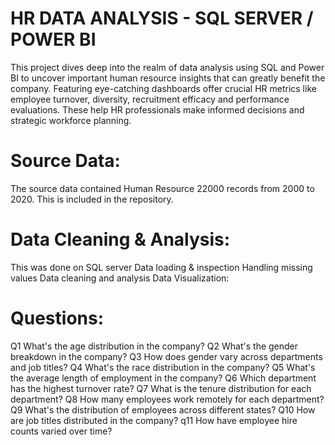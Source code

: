 # HR DATA ANALYSIS - SQL SERVER / POWER BI

  This project dives deep into the realm of data analysis using SQL and Power BI to uncover important human resource insights that can greatly benefit the company. Featuring eye-catching dashboards offer crucial HR metrics like employee turnover, diversity, recruitment      efficacy and performance evaluations. These help HR professionals make informed decisions and strategic workforce planning.

# Source Data:

  The source data contained Human Resource 22000 records from 2000 to 2020. This is included in the repository.

# Data Cleaning & Analysis:

  This was done on SQL server
    Data loading & inspection
    Handling missing values
    Data cleaning and analysis
    Data Visualization:
    
# Questions:
  Q1 What's the age distribution in the company?
  Q2 What's the gender breakdown in the company?
  Q3 How does gender vary across departments and job titles?
  Q4 What's the race distribution in the company?
  Q5 What's the average length of employment in the company?
  Q6 Which department has the highest turnover rate?
  Q7 What is the tenure distribution for each department?
  Q8 How many employees work remotely for each department?
  Q9 What's the distribution of employees across different states?
  Q10 How are job titles distributed in the company?
  q11 How have employee hire counts varied over time?
